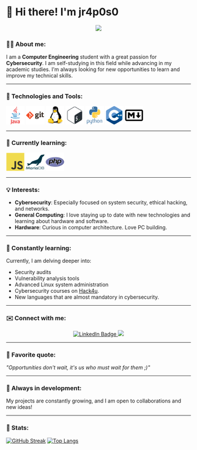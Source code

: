 # 👋 Hi there! I'm jr4p0s0

<div id="header" align="center">
  <img src="https://media0.giphy.com/media/v1.Y2lkPTc5MGI3NjExZ2g1MzRzZ2RwdG5tcTV3dm15OGVkenp2NmEzaXduOW40YTNtOWdhaCZlcD12MV9pbnRlcm5hbF9naWZfYnlfaWQmY3Q9Zw/4B9tlumUF5KrybOxVL/giphy.gif" width="600" hight="300"/>
</div>


### 👨‍💻 About me:
I am a **Computer Engineering** student with a great passion for **Cybersecurity**. I am self-studying in this field while advancing in my academic studies. I'm always looking for new opportunities to learn and improve my technical skills.

---

### 🚀 Technologies and Tools:

<div>
  <img src="https://github.com/devicons/devicon/blob/master/icons/java/java-original-wordmark.svg" title="Java" alt="Java" width="50" height="50"/>
  <img src="https://github.com/devicons/devicon/blob/master/icons/git/git-original-wordmark.svg" title="Git" alt="Git" width="50" height="50"/>
  <img src="https://github.com/devicons/devicon/blob/master/icons/linux/linux-original.svg" title="Linux" alt="Linux" width="50" hight="50">
  <img src="https://github.com/devicons/devicon/blob/master/icons/bash/bash-original.svg" title="Bash" alt="Bash" width="50" hight="50">
  <img src="https://github.com/devicons/devicon/blob/master/icons/python/python-original-wordmark.svg" title="Python" alt="Python" width="50" hight="50">
  <img src="https://github.com/devicons/devicon/blob/master/icons/cplusplus/cplusplus-original.svg" title="C++" alt="C++" width="50" hight="50">
  <img src="https://github.com/devicons/devicon/blob/master/icons/markdown/markdown-original.svg" title="MarkDown" alt="MarkDown" width="50" hight="50">
</div>

---

### 📖 Currently learning:

<div>
  <img src="https://github.com/devicons/devicon/blob/master/icons/javascript/javascript-original.svg" title="JS" alt="JS" width="50" height="50"/>
  <img src="https://github.com/devicons/devicon/blob/master/icons/mariadb/mariadb-original-wordmark.svg" title="MariaDB" alt="MariaDB" width="50" height="50"/>
  <img src="https://github.com/devicons/devicon/blob/master/icons/php/php-original.svg" title="PHP" alt="PHP" width="50" hight="50">
</div>

---

### 💡 Interests:
- **Cybersecurity**: Especially focused on system security, ethical hacking, and networks.
- **General Computing**: I love staying up to date with new technologies and learning about hardware and software.
- **Hardware**: Curious in computer architecture. Love PC building.

---

### 🌱 Constantly learning:
Currently, I am delving deeper into:
- Security audits
- Vulnerability analysis tools
- Advanced Linux system administration
- Cybersecurity courses on [Hack4u](https://hack4u.io).
- New languages that are almost mandatory in cybersecurity.

---

### ✉️ Connect with me:
<div id="badges" align="center">
  <a href="https://linkedin.com/in/jrt0/">
    <img src="https://img.shields.io/badge/LinkedIn-blue?style=for-the-badge&logo=linkedin&logoColor=white" alt="LinkedIn Badge"/>
  </a>
  <a href="https://github.com/jr4p0s0" align="center">
    <img src="https://img.shields.io/badge/GitHub-jr4p0s0-blue?style=for-the-badge&logo=github"/>
  </a>
</div>

---

### 💬 Favorite quote:
*"Opportunities don't wait, it's us who must wait for them ;)"*

---

### 🚧 Always in development:
My projects are constantly growing, and I am open to collaborations and new ideas!

---

### 📌 Stats:

[![GitHub Streak](http://github-readme-streak-stats.herokuapp.com?user=jr4p0s0&theme=dark&background=000000)](https://git.io/streak-stats)
[![Top Langs](https://github-readme-stats.vercel.app/api/top-langs/?username=jr4p0s0&layout=donut&theme=dark)](https://github.com/anuraghazra/github-readme-stats)

